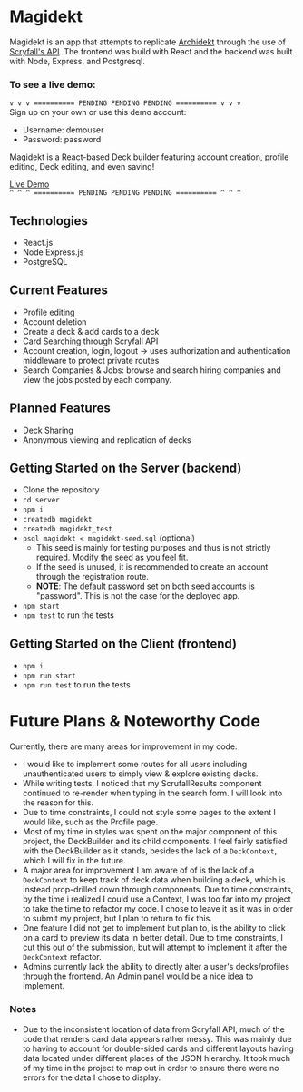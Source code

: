 
# Magidekt

Magidekt is an app that attempts to replicate [Archidekt](https://archidekt.com/ "Archidekt") through the use of [Scryfall's API](https://scryfall.com/docs/api "Scryfall API"). The frontend was build with React and the backend was built with Node, Express, and Postgresql.

### To see a live demo: 

`v v v ========== PENDING PENDING PENDING ========== v v v`  
Sign up on your own or use this demo account:

* Username: demouser
* Password: password

Magidekt is a React-based Deck builder featuring account creation, profile editing, Deck editing, and even saving!

 [Live Demo](#)  
 `^ ^ ^ ========== PENDING PENDING PENDING ========== ^ ^ ^`

## Technologies
* React.js
* Node Express.js
* PostgreSQL

## Current Features
* Profile editing
* Account deletion
* Create a deck & add cards to a deck
* Card Searching through Scryfall API
* Account creation, login, logout -> uses authorization and authentication middleware to protect private routes
* Search Companies & Jobs: browse and search hiring companies and view the jobs posted by each company.

## Planned Features
* Deck Sharing
* Anonymous viewing and replication of decks

## Getting Started on the Server (backend)
* Clone the repository
* `cd server`
* `npm i`
* `createdb magidekt`
* `createdb magidekt_test`
* `psql magidekt < magidekt-seed.sql` (optional)
    * This seed is mainly for testing purposes and thus is not strictly required. Modify the seed as you feel fit.
    * If the seed is unused, it is recommended to create an account through the registration route.
    * **NOTE**: The default password set on both seed accounts is "password". This is not the case for the deployed app.
* `npm start`
* `npm test` to run the tests

## Getting Started on the Client (frontend)
* `npm i`
* `npm run start`
* `npm run test` to run the tests

# Future Plans & Noteworthy Code
Currently, there are many areas for improvement in my code.

* I would like to implement some routes for all users including unauthenticated users to simply view & explore existing decks.
* While writing tests, I noticed that my ScrufallResults component continued to re-render when typing in the search form. I will look into the reason for this.
* Due to time constraints, I could not style some pages to the extent I would like, such as the Profile page.
* Most of my time in styles was spent on the major component of this project, the DeckBuilder and its child components. I feel fairly satisfied with the DeckBuilder as it stands, besides the lack of a `DeckContext`, which I will fix in the future.
* A major area for improvement I am aware of of is the lack of a `DeckContext` to keep track of deck data when building a deck, which is instead prop-drilled down through components. Due to time constraints, by the time i realized I could use a Context, I was too far into my project to take the time to refactor my code. I chose to leave it as it was in order to submit my project, but I plan to return to fix this.
* One feature I did not get to implement but plan to, is the ability to click on a card to preview its data in better detail. Due to time constraints, I cut this out of the submission, but will attempt to implement it after the `DeckContext` refactor.
* Admins currently lack the ability to directly alter a user's decks/profiles through the frontend. An Admin panel would be a nice idea to implement.

### Notes
* Due to the inconsistent location of data from Scryfall API, much of the code that renders card data appears rather messy. This was mainly due to having to account for double-sided cards and different layouts having data located under different places of the JSON hierarchy. It took much of my time in the project to map out in order to ensure there were no errors for the data I chose to display.